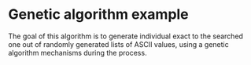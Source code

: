 # Genetic algorithm example
The goal of this algorithm is to generate individual exact to the searched one out of randomly generated lists of ASCII values, using a genetic algorithm mechanisms during the process.

